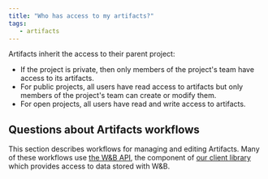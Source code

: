 ```yaml
---
title: "Who has access to my artifacts?"
tags:
   - artifacts
---
```


Artifacts inherit the access to their parent project:

* If the project is private, then only members of the project's team have access to its artifacts.
* For public projects, all users have read access to artifacts but only members of the project's team can create or modify them.
* For open projects, all users have read and write access to artifacts.

## Questions about Artifacts workflows

This section describes workflows for managing and editing Artifacts. Many of these workflows use [the W&B API](../track/public-api-guide.md), the component of [our client library](../../ref/python/README.md) which provides access to data stored with W&B.